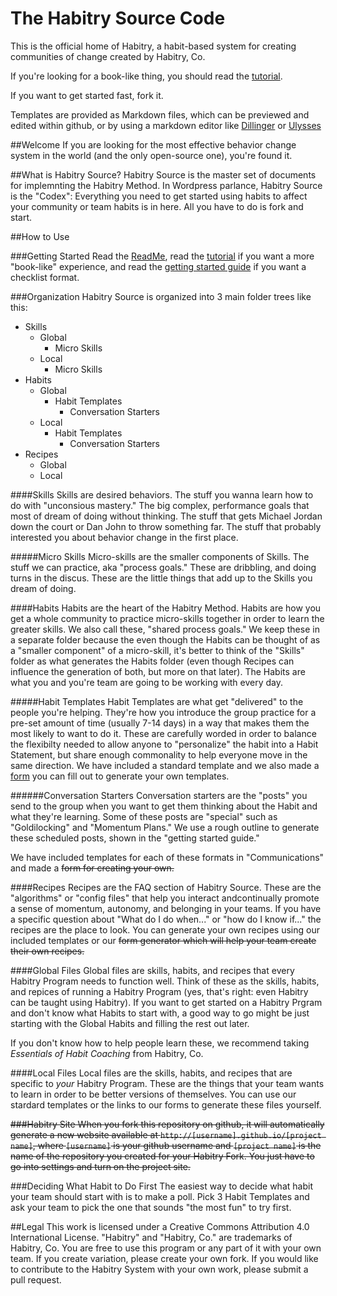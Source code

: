 # The Habitry Source Code
This is the official home of Habitry, a habit-based system for creating communities of change created by Habitry, Co. 

If you're looking for a book-like thing, you should read the [tutorial](https://github.com/habitry/habitry_source/blob/master/Habitry_Tutorial.md).

If you want to get started fast, fork it.

Templates are provided as Markdown files, which can be previewed and edited within github, or by using a markdown editor like [Dillinger](http://dillinger.io/) or [Ulysses](http://www.ulyssesapp.com)

##Welcome
If you are looking for the most effective behavior change system in the world (and the only open-source one), you're found it.

##What is Habitry Source?
Habitry Source is the master set of documents for implemnting the Habitry Method. In Wordpress parlance, Habitry Source is the "Codex": Everything you need to get started using habits to affect your community or team habits is in here. All you have to do is fork and start.

##How to Use

###Getting Started
Read the [ReadMe](https://github.com/habitry/habitry_source/blob/master/readme.md), read the [tutorial](https://github.com/habitry/habitry_source/blob/master/Habitry_Tutorial.md) if you want a more "book-like" experience, and read the [getting started guide](https://github.com/habitry/habitry_source/blob/master/Getting-Started-Guides/Health-and-Fitness/Health%20and%20Fitness.md) if you want a checklist format.

###Organization
Habitry Source is organized into 3 main folder trees like this:

- Skills
	- Global
		- Micro Skills
	- Local
		- Micro Skills
- Habits
	- Global
		- Habit Templates
			- Conversation Starters
	- Local
		- Habit Templates
			- Conversation Starters
- Recipes
	- Global
	- Local
	

####Skills
Skills are desired behaviors. The stuff you wanna learn how to do with "unconsious mastery." The big complex, performance goals that most of dream of doing without thinking. The stuff that gets Michael Jordan down the court or Dan John to throw something far. The stuff that probably interested you about behavior change in the first place.

#####Micro Skills
Micro-skills are the smaller components of Skills. The stuff we can practice, aka "process goals." These are dribbling, and doing turns in the discus. These are the little things that add up to the Skills you dream of doing.

####Habits
Habits are the heart of the Habitry Method. Habits are how you get a whole community to practice micro-skills together in order to learn the greater skills. We also call these, "shared process goals." We keep these in a separate folder because the even though the Habits can be thought of as a "smaller component" of a micro-skill, it's better to think of the "Skills" folder as what generates the Habits folder (even though Recipes can influence the generation of both, but more on that later). The Habits are what you and you're team are going to be working with every day.

#####Habit Templates
Habit Templates are what get "delivered" to the people you're helping. They're how you introduce the group practice for a pre-set amount of time (usually 7-14 days) in a way that makes them the most likely to want to do it. These are carefully worded in order to balance the flexibilty needed to allow anyone to "personalize" the habit into a Habit Statement, but share enough commonality to help everyone move in the same direction. We have included a standard template and we also made a [form](https://habitry.typeform.com/to/tWaGnO) you can fill out to generate your own templates.

######Conversation Starters
Conversation starters are the "posts" you send to the group when you want to get them thinking about the Habit and what they're learning. Some of these posts are "special" such as "Goldilocking" and "Momentum Plans." We use a rough outline to generate these scheduled posts, shown in the "getting started guide."

We have included templates for each of these formats in "Communications" and made a ~~form for creating your own.~~

####Recipes
Recipes are the FAQ section of Habitry Source. These are the "algorithms" or "config files" that help you interact andcontinually  promote a sense of momentum, autonomy, and belonging in your teams. If you have a specific question about "What do I do when..." or "how do I know if..." the recipes are the place to look. You can generate your own recipes using our included templates or our ~~form generator which will help your team create their own recipes.~~

####Global Files
Global files are skills, habits, and recipes that every Habitry Program needs to function well. Think of these as the skills, habits, and repices of running a Habitry Program (yes, that's right: even Habitry can be taught using Habitry). If you want to get started on a Habitry Prgram and don't know what Habits to start with, a good way to go might be just starting with the Global Habits and filling the rest out later.

If you don't know how to help people learn these, we recommend taking _Essentials of Habit Coaching_ from Habitry, Co.

####Local Files
Local files are the skills, habits, and recipes that are specific to _your_ Habitry Program. These are the things that your team wants to learn in order to be better versions of themselves. You can use our stardard templates or the links to our forms to generate these files yourself.

~~###Habitry Site
When you fork this repository on github, it will automatically generate a new website available at `http://[username].github.io/[project name]`, where `[username]` is your github username and `[project name]` is the name of the repository you created for your Habitry Fork. You just have to go into settings and turn on the project site.~~

###Deciding What Habit to Do First
The easiest way to decide what habit your team should start with is to make a poll. Pick 3 Habit Templates and ask your team to pick the one that sounds "the most fun" to try first. 


##Legal
This work is licensed under a Creative Commons Attribution 4.0 International License. "Habitry" and "Habitry, Co." are trademarks of Habitry, Co. You are free to use this program or any part of it with your own team. If you create variation, please create your own fork. If you would like to contribute to the Habitry System with your own work, please submit a pull request.

